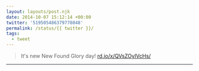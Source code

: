 ```yaml
---
layout: layouts/post.njk
date: 2014-10-07 15:12:14 +00:00
twitter: '519505486379778048'
permalink: /status/{{ twitter }}/
tags: 
  - tweet
---
```


> It's new New Found Glory day! [rd.io/x/QVsZOyIVcHs/](http://rd.io/x/QVsZOyIVcHs/)

---
